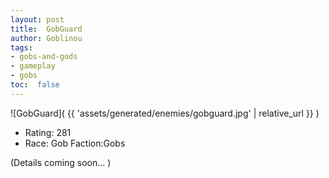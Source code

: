 ```yaml
---
layout: post
title:  GobGuard
author: Goblinou
tags:
- gobs-and-gods
- gameplay
- gobs
toc:  false
---
```


![GobGuard]( {{ 'assets/generated/enemies/gobguard.jpg' | relative_url }} )
- Rating: 281
- Race: Gob  Faction:Gobs

(Details coming soon... )